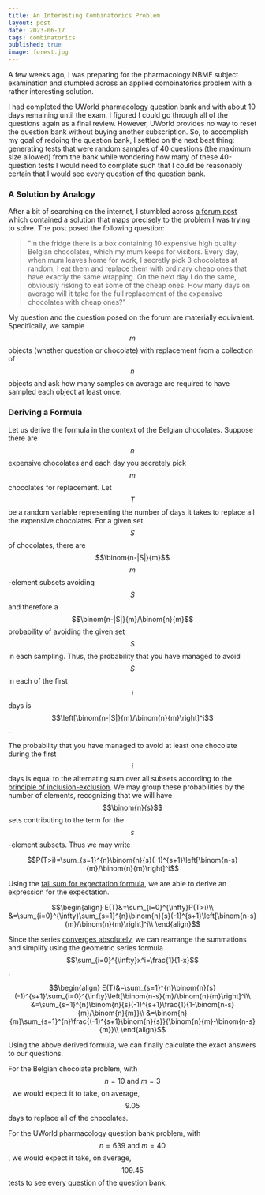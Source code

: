 ```yaml
---
title: An Interesting Combinatorics Problem
layout: post
date: 2023-06-17
tags: combinatorics 
published: true
image: forest.jpg
---
```


A few weeks ago, I was preparing for the pharmacology NBME subject examination
and stumbled across an applied combinatorics problem with a rather interesting
solution.

I had completed the UWorld pharmacology question bank and with about 10 days
remaining until the exam, I figured I could go through all of the questions
again as a final review. However, UWorld provides no way to reset the question
bank without buying another subscription. So, to accomplish my goal of redoing
the question bank, I settled on the next best thing: generating tests that were
random samples of 40 questions (the maximum size allowed) from the bank while
wondering how many of these 40-question tests I would need to complete such that
I could be reasonably certain that I would see every question of the question
bank. 

### A Solution by Analogy

After a bit of searching on the internet, I stumbled across [a forum
post](https://math.stackexchange.com/a/3278285) which contained a solution that
maps precisely to the problem I was trying to solve. The post posed the
following question:

> "In the fridge there is a box containing 10 expensive high quality Belgian
> chocolates, which my mum keeps for visitors. Every day, when mum leaves home
> for work, I secretly pick 3 chocolates at random, I eat them and replace them
> with ordinary cheap ones that have exactly the same wrapping. On the next day
> I do the same, obviously risking to eat some of the cheap ones. How many days
> on average will it take for the full replacement of the expensive chocolates
> with cheap ones?"

My question and the question posed on the forum are materially equivalent.
Specifically, we sample $$m$$ objects (whether question or chocolate) with
replacement from a collection of $$n$$ objects and ask how many samples on
average are required to have sampled each object at least once.

### Deriving a Formula

Let us derive the formula in the context of the Belgian chocolates. Suppose
there are $$n$$ expensive chocolates and each day you secretely pick $$m$$
chocolates for replacement. Let $$T$$ be a random variable representing the number
of days it takes to replace all the expensive chocolates.  For a given set $$S$$
of chocolates, there are $$\binom{n-|S|}{m}$$ $$m$$-element subsets avoiding
$$S$$ and therefore a $$\binom{n-|S|}{m}/\binom{n}{m}$$ probability of avoiding
the given set $$S$$ in each sampling. Thus, the probability that you have
managed to avoid $$S$$ in each of the first $$i$$ days is $$\left[\binom{n-|S|}{m}/\binom{n}{m}\right]^i$$.

The probability that you have managed to avoid at least one chocolate during the
first $$i$$ days is equal to the alternating sum over all subsets according to
the [principle of
inclusion-exclusion](https://en.wikipedia.org/wiki/Inclusion%E2%80%93exclusion_principle).
We may group these probabilities by the number of elements, recognizing that we
will have $$\binom{n}{s}$$ sets contributing to the term for the $$s$$-element
subsets. Thus we may write

$$P(T>i)=\sum_{s=1}^{n}\binom{n}{s}(-1)^{s+1}\left[\binom{n-s}{m}/\binom{n}{m}\right]^i$$

Using the [tail sum for expectation
formula](https://math.stackexchange.com/questions/63756/tail-sum-for-expectation),
we are able to derive an expression for the expectation.

$$\begin{align}
E(T)&=\sum_{i=0}^{\infty}P(T>i)\\
&=\sum_{i=0}^{\infty}\sum_{s=1}^{n}\binom{n}{s}(-1)^{s+1}\left[\binom{n-s}{m}/\binom{n}{m}\right]^i\\
\end{align}$$

Since the series [converges
absolutely](https://en.wikipedia.org/wiki/Absolute_convergence), we can
rearrange the summations and simplify using the geometric series formula
$$\sum_{i=0}^{\infty}x^i=\frac{1}{1-x}$$.

$$\begin{align}
E(T)&=\sum_{s=1}^{n}\binom{n}{s}(-1)^{s+1}\sum_{i=0}^{\infty}\left[\binom{n-s}{m}/\binom{n}{m}\right]^i\\
&=\sum_{s=1}^{n}\binom{n}{s}(-1)^{s+1}\frac{1}{1-\binom{n-s}{m}/\binom{n}{m}}\\
&=\binom{n}{m}\sum_{s=1}^{n}\frac{(-1)^{s+1}\binom{n}{s}}{\binom{n}{m}-\binom{n-s}{m}}\\
\end{align}$$

Using the above derived formula, we can finally calculate the exact answers to
our questions.

For the Belgian chocolate problem, with $$n=10 \text{ and } m=3$$, we would expect it to take, on average, $$9.05$$ days to replace all of the chocolates.  

For the UWorld pharmacology question bank problem, with $$n=639 \text{ and } m=40$$, we would expect it take, on average, $$109.45$$ tests to see every question of the question bank.
